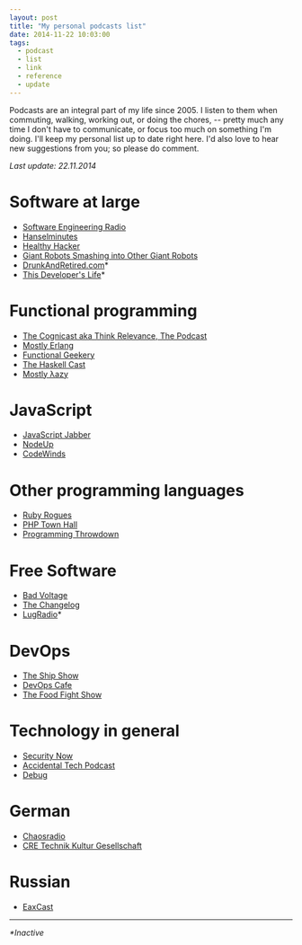 ```yaml
---
layout: post
title: "My personal podcasts list"
date: 2014-11-22 10:03:00
tags:
  - podcast
  - list
  - link
  - reference
  - update
---
```


Podcasts are an integral part of my life since 2005. I listen to them when commuting, walking,
working out, or doing the chores, -- pretty much any time I don't have to communicate, or focus too
much on something I'm doing. I'll keep my personal list up to date right here. I'd also love to hear
new suggestions from you; so please do comment.

_Last update: 22.11.2014_

# Software at large

- [Software Engineering Radio](http://www.se-radio.net/)
- [Hanselminutes](http://www.hanselminutes.com/)
- [Healthy Hacker](http://www.healthyhacker.com/)
- [Giant Robots Smashing into Other Giant Robots](http://giantrobots.fm/)
- [DrunkAndRetired.com](http://drunkandretired.com/)*
- [This Developer's Life](http://thisdeveloperslife.com/)*

# Functional programming

- [The Cognicast aka Think Relevance, The Podcast](http://blog.cognitect.com/cognicast)
- [Mostly Erlang](http://mostlyerlang.com/)
- [Functional Geekery](http://www.functionalgeekery.com/)
- [The Haskell Cast](http://www.haskellcast.com/)
- [Mostly λazy](http://mostlylazy.com/)

# JavaScript

- [JavaScript Jabber](http://javascriptjabber.com/)
- [NodeUp](http://nodeup.com/)
- [CodeWinds](http://codewinds.com/podcast.html)

# Other programming languages

- [Ruby Rogues](http://rubyrogues.com/)
- [PHP Town Hall](http://phptownhall.com/)
- [Programming Throwdown](http://www.programmingthrowdown.com/)

# Free Software

- [Bad Voltage](http://www.badvoltage.org/)
- [The Changelog](http://thechangelog.com/podcast/)
- [LugRadio](http://www.lugradio.org/)*

# DevOps

- [The Ship Show](http://theshipshow.com/)
- [DevOps Cafe](devopscafe.org/)
- [The Food Fight Show](http://foodfightshow.org/)

# Technology in general

- [Security Now](http://twit.tv/sn)
- [Accidental Tech Podcast](http://atp.fm/)
- [Debug](https://itunes.apple.com/us/podcast/debug/id578812394)

# German

- [Chaosradio](http://chaosradio.ccc.de/)
- [CRE Technik Kultur Gesellschaft](http://cre.fm/)

# Russian

- [EaxCast](http://eaxcast.rpod.ru/)

---
_*Inactive_
